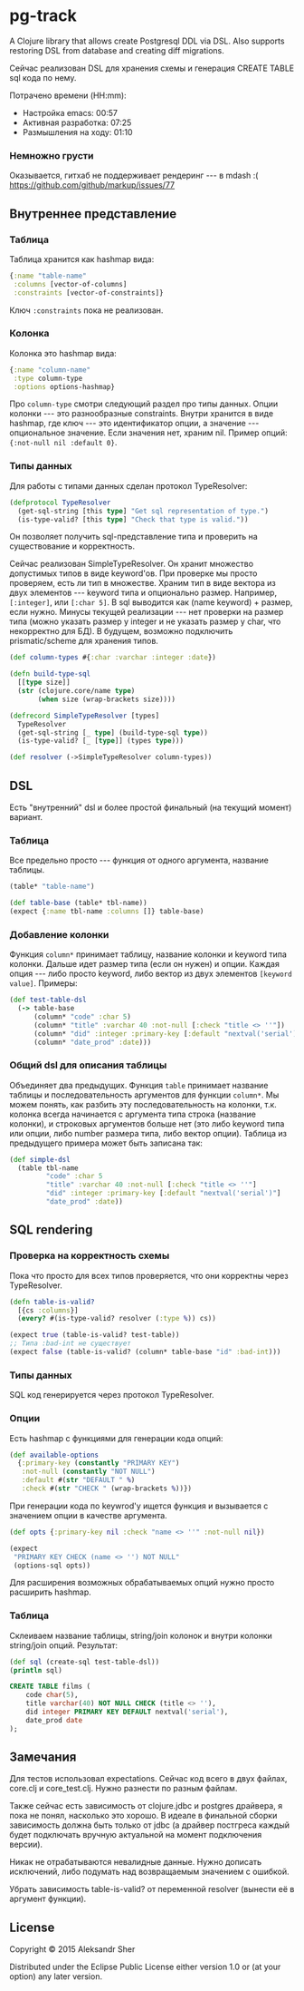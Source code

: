 # pg-track

A Clojure library that allows create Postgresql DDL via DSL.
Also supports restoring DSL from database and creating diff migrations.

Сейчас реализован DSL для хранения схемы и генерация CREATE TABLE sql кода по нему.

Потрачено времени (HH:mm):

 * Настройка emacs: 00:57
 * Активная разработка: 07:25
 * Размышления на ходу: 01:10

### Немножно грусти

Оказывается, гитхаб не поддерживает рендеринг --- в mdash :(
https://github.com/github/markup/issues/77

## Внутреннее представление

### Таблица

Таблица хранится как hashmap вида:

```clojure
{:name "table-name"
 :columns [vector-of-columns]
 :constraints [vector-of-constraints]}
```

Ключ `:constraints` пока не реализован.

### Колонка

Колонка это hashmap вида:

```clojure
{:name "column-name"
 :type column-type
 :options options-hashmap}
```

Про `column-type` смотри следующий раздел про типы данных.
Опции колонки --- это разнообразные constraints. Внутри хранится в виде hashmap, где ключ --- это идентификатор опции, а значение --- опциональное значение. Если значения нет, храним nil. Пример опций: `{:not-null nil :default 0}`.

### Типы данных

Для работы с типами данных сделан протокол TypeResolver:

```clojure
(defprotocol TypeResolver
  (get-sql-string [this type] "Get sql representation of type.")
  (is-type-valid? [this type] "Check that type is valid."))
```

Он позволяет получить sql-представление типа и проверить на существование и корректность.

Сейчас реализован SimpleTypeResolver. Он хранит множество допустимых типов в виде keyword'ов. При проверке мы просто проверяем, есть ли тип в множестве. Храним тип в виде вектора из двух элементов --- keyword типа и опционально размер. Например, `[:integer]`, или `[:char 5]`. В sql выводится как (name keyword) + размер, если нужно. Минусы текущей реализации --- нет проверки на размер типа (можно указать размер у integer и не указать размер у char, что некорректно для БД). В будущем, возможно подключить prismatic/scheme для хранения типов.

```clojure
(def column-types #{:char :varchar :integer :date})

(defn build-type-sql
  [[type size]]
  (str (clojure.core/name type)
       (when size (wrap-brackets size))))

(defrecord SimpleTypeResolver [types]
  TypeResolver
  (get-sql-string [_ type] (build-type-sql type))
  (is-type-valid? [_ [type]] (types type)))

(def resolver (->SimpleTypeResolver column-types))
```

## DSL

Есть "внутренний" dsl и более простой финальный (на текущий момент) вариант.

### Таблица

Все предельно просто --- функция от одного аргумента, название таблицы.

```clojure
(table* "table-name")

(def table-base (table* tbl-name))
(expect {:name tbl-name :columns []} table-base)
```

### Добавление колонки

Функция `column*` принимает таблицу, название колонки и keyword типа колонки. Дальше идет размер типа (если он нужен) и опции. Каждая опция --- либо просто keyword, либо вектор из двух элементов `[keyword value]`. Примеры:

```clojure
(def test-table-dsl
  (-> table-base
      (column* "code" :char 5)
      (column* "title" :varchar 40 :not-null [:check "title <> ''"])
      (column* "did" :integer :primary-key [:default "nextval('serial')"])
      (column* "date_prod" :date)))
```

### Общий dsl для описания таблицы

Объединяет два предыдущих. Функция `table` принимает название таблицы и последовательность аргументов для функции `column*`. Мы можем понять, как разбить эту последовательность на колонки, т.к. колонка всегда начинается с аргумента типа строка (название колонки), и строковых аргументов больше нет (это либо keyword типа или опции, либо number размера типа, либо вектор опции). Таблица из предыдущего примера может быть записана так:

```clojure
(def simple-dsl 
  (table tbl-name
         "code" :char 5
         "title" :varchar 40 :not-null [:check "title <> ''"]
         "did" :integer :primary-key [:default "nextval('serial')"]
         "date_prod" :date))
```

## SQL rendering

### Проверка на корректность схемы

Пока что просто для всех типов проверяется, что они корректны через TypeResolver.

```clojure
(defn table-is-valid?
  [{cs :columns}]
  (every? #(is-type-valid? resolver (:type %)) cs))

(expect true (table-is-valid? test-table))
;; Типа :bad-int не существует
(expect false (table-is-valid? (column* table-base "id" :bad-int)))
```

### Типы данных

SQL код генерируется через протокол TypeResolver.

### Опции

Есть hashmap с функциями для генерации кода опций:

```clojure
(def available-options
  {:primary-key (constantly "PRIMARY KEY")
   :not-null (constantly "NOT NULL")
   :default #(str "DEFAULT " %)
   :check #(str "CHECK " (wrap-brackets %))})
```

При генерации кода по keywrod'у ищется функция и вызывается с значением опции в качестве аргумента.

```clojure
(def opts {:primary-key nil :check "name <> ''" :not-null nil})

(expect 
 "PRIMARY KEY CHECK (name <> '') NOT NULL" 
 (options-sql opts))
```

Для расширения возможных обрабатываемых опций нужно просто расширить hashmap.

### Таблица

Склеиваем название таблицы, string/join колонок и внутри колонки string/join опций. Результат:

```clojure
(def sql (create-sql test-table-dsl))
(println sql)
```

```sql
CREATE TABLE films (
	code char(5),
	title varchar(40) NOT NULL CHECK (title <> ''),
	did integer PRIMARY KEY DEFAULT nextval('serial'),
	date_prod date
);
```

## Замечания

Для тестов использовал expectations. Сейчас код всего в двух файлах, core.clj и core_test.clj. Нужно разнести по разным файлам.

Также сейчас есть зависимость от clojure.jdbc и postgres драйвера, я пока не понял, насколько это хорошо. В идеале в финальной сборки зависимость должна быть только от jdbc (а драйвер постгреса каждый будет подключать вручную актуальной на момент подключения версии).

Никак не отрабатываются невалидные данные. Нужно дописать исключений, либо подумать над возвращаемым значением с ошибкой.

Убрать зависимость table-is-valid? от переменной resolver (вынести её в аргумент функции).

## License

Copyright © 2015 Aleksandr Sher

Distributed under the Eclipse Public License either version 1.0 or (at
your option) any later version.
